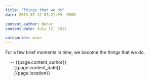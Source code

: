 ```yaml
---
title: "Things that we do"
date: 2013-07-12 07:21:09 -0500

content_author: Nehar
content_date: July 12, 2013

categories: mine
---
```


For a few brief moments in time, we become the things that we do. <br>


<span class="post-meta">
&nbsp;&nbsp;&nbsp;&nbsp;-- {{page.content_author}} <br>
&nbsp;&nbsp;&nbsp;&nbsp;&nbsp;&nbsp;&nbsp;{{page.content_date}} <br>
&nbsp;&nbsp;&nbsp;&nbsp;&nbsp;&nbsp;&nbsp;{{page.location}}
</span>
